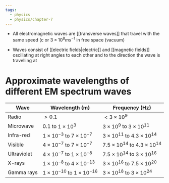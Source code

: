 ```yaml
---
tags:
  - physics
  - physics/chapter-7
---
```


- All electromagnetic waves are [[transverse waves]] that travel with the same speed (c or $3 \times 10^8 ms^{-1}$ in free space (vacuum) 


- Waves consist of [[electric fields|electric]] and [[magnetic fields]] oscillating at right angles to each other and to the direction the wave is travelling at

# Approximate wavelengths of different EM spectrum waves

| Wave        | Wavelength (m)                    | Frequency (Hz)                    |
| ----------- | --------------------------------- | --------------------------------- |
| Radio       | $>0.1$                              | $< 3 \times 10^9$                       |
| Microwave   | $0.1$ to $1 \times 10^3$                      | $3 \times 10^9$ to $3 \times 10^{11}$          |
| Infra-red   | $1 \times 10^{-3}$  to $7 \times 10^{-7}$    | $3 \times 10^{11}$ to $4.3 \times 10^{14}$       |
| Visible     | $4 \times 10^{-7}$ to $7 \times 10^{-7}$     | $7.5 \times 10^{14}$ to $4.3 \times 10^{14}$ |
| Ultraviolet | $4 \times 10^{-7}$  to  $1 \times 10^{-8}$   | $7.5 \times 10^{14}$ to $3 \times 10^{16}$   |
| X-rays      | $1 \times 10^{-8}$  to  $4 \times 10^{-13}$  | $3 \times 10^{16}$  to $7.5 \times 10^{20}$  |
| Gamma rays  | $1 \times 10^{-10}$  to  $1 \times 10^{-16}$ | $3 \times 10^{18}$  to $3 \times 10^{24}$    |